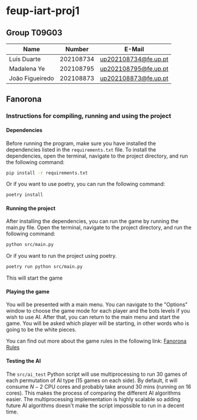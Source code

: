 # feup-iart-proj1
## Group T09G03
| Name             | Number    | E-Mail             |
| ---------------- | --------- | ------------------ |
| Luís Duarte         | 202108734 | up202108734@fe.up.pt                |
| Madalena Ye         | 202108795 | up202108795@fe.up.pt            |
| João Figueiredo       | 202108873 | up202108873@fe.up.pt            | 
## Fanorona
### Instructions for compiling, running and using the project

#### Dependencies
Before running the program, make sure you have installed the dependencies listed in the `requirements.txt` file. To install the dependencies, open the terminal, navigate to the project directory, and run the following command:
```bash
pip install -r requirements.txt
```
Or if you want to use poetry, you can run the following command:
```bash
poetry install
```
#### Running the project
After installing the dependencies, you can run the game by running the main.py file. Open the terminal, navigate to the project directory, and run the following command:

```bash
python src/main.py
```

Or if you want to run the project using poetry.
```bash
poetry run python src/main.py
```
This will start the game

#### Playing the game
You will be presented with a main menu. You can navigate to the "Options" window to choose the game mode for each player and the bots levels if you wish to use AI. After that, you can return to the main menu and start the game. You will be asked which player will be starting, in other words who is going to be the white pieces.

You can find out more about the game rules in the following link: [Fanorona Rules](https://www.mastersofgames.com/rules/Fanorona%20Rules.pdf)


#### Testing the AI

The `src/ai_test` Python script will use multiprocessing to run 30 games of each permutation of AI type (15 games on each side). By default, it will consume $N-2$ CPU cores and probably take around 30 mins (running on 16 cores). This makes the process of comparing the different AI algorithms easier. The multiprocessing implementation is highly scalable so adding future AI algorithms doesn't make the script impossible to run in a decent time.
